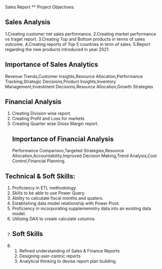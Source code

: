 Sales Report
** Project Objectives:
## Sales Analysis
1.Creating customer net sales performance.
2.Creating market performance vs traget report.
3.Creating Top and Bottom products in terms of sales outcome.
4.Creating reports of Top 5 countries in term of sales.
5.Report regarding the new products introduced in year 2021.
## Importance of Sales Analytics
Revenue Trends,Customer Insights,Resource Allocation,Performance Tracking,Strategic Decisions,Product Insights,Inventory Management,Investment Decisions,Resource Allocation,Growth Strategies
## Financial Analysis
1. Creating Division wise report.
2. Creating Profit and Loss for markets
3. Creating Quarter wise Gross Margin report.
   ## Importance of Financial Analysis
   Performance Comparison,Targeted Strategies,Resource Allocation,Accountability,Improved Decision Making,Trend Analysis,Cost Control,Financial Planning.

## Technical & Soft Skills:
1. Proficiency in ETL methodology.
2. Skills to be able to use Power Query.
3. Ability to calcutate fiscal months and quaters.
4. Establishing data model relationship with Power Pivot.
5. Proficiency in incorporating supplememntry data into an existing data model.
6. Utilizing DAX to create calculate columns.
7. ## Soft Skills
8. 1. Refined understanding of Sales & Finance Reports
   2. Designing user-centric reports
   3. Analytical thinking to devise report plan building.




